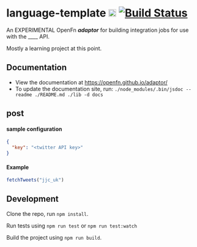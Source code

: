 # language-template [<img src="https://avatars2.githubusercontent.com/u/9555108?s=200&v=4)" alt="alt text" height="20">](https://www.openfn.org) [![Build Status](https://travis-ci.org/OpenFn/language-template.svg?branch=master)](https://travis-ci.org/OpenFn/language-template)

An EXPERIMENTAL OpenFn **_adaptor_** for building integration jobs for use with the \_\_\_\_ API.

Mostly a learning project at this point.

## Documentation

- View the documentation at https://openfn.github.io/adaptor/
- To update the documentation site, run: `./node_modules/.bin/jsdoc --readme ./README.md ./lib -d docs`

## post

#### sample configuration

```json
{
  "key": "<twitter API key>"
}
```

#### Example

```js
fetchTweets("jjc_uk")
```

## Development

Clone the repo, run `npm install`.

Run tests using `npm run test` or `npm run test:watch`

Build the project using `npm run build`.